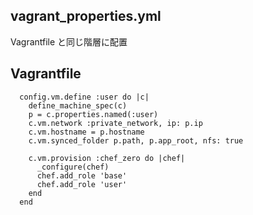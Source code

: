 ## vagrant_properties.yml
Vagrantfile と同じ階層に配置

## Vagrantfile
```
  config.vm.define :user do |c|
    define_machine_spec(c)
    p = c.properties.named(:user)
    c.vm.network :private_network, ip: p.ip
    c.vm.hostname = p.hostname
    c.vm.synced_folder p.path, p.app_root, nfs: true

    c.vm.provision :chef_zero do |chef|
      _configure(chef)
      chef.add_role 'base'
      chef.add_role 'user'
    end
  end
```
